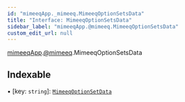 ```yaml
---
id: "mimeeqApp._mimeeq.MimeeqOptionSetsData"
title: "Interface: MimeeqOptionSetsData"
sidebar_label: "mimeeqApp.@mimeeq.MimeeqOptionSetsData"
custom_edit_url: null
---
```


[mimeeqApp](../modules/mimeeqApp.md).[@mimeeq](../namespaces/mimeeqApp._mimeeq.md).MimeeqOptionSetsData

## Indexable

▪ [key: `string`]: [`MimeeqOptionSetData`](mimeeqApp._mimeeq.MimeeqOptionSetData.md)
